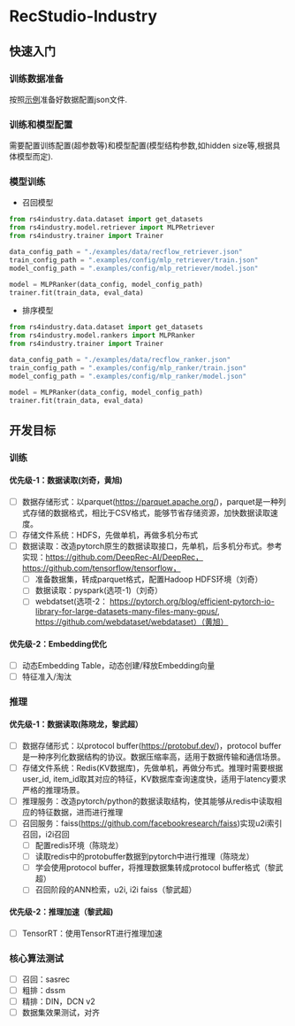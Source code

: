 # RecStudio-Industry


## 快速入门

### 训练数据准备
按照[示例](./rs4industry/data/README_zh.md)准备好数据配置json文件.

### 训练和模型配置
需要配置训练配置(超参数等)和模型配置(模型结构参数,如hidden size等,根据具体模型而定).

### 模型训练
- 召回模型

```python
from rs4industry.data.dataset import get_datasets
from rs4industry.model.retriever import MLPRetriever
from rs4industry.trainer import Trainer

data_config_path = "./examples/data/recflow_retriever.json"
train_config_path = ".examples/config/mlp_retriever/train.json"
model_config_path = ".examples/config/mlp_retriever/model.json"

model = MLPRanker(data_config, model_config_path)
trainer.fit(train_data, eval_data)
```


- 排序模型

```python
from rs4industry.data.dataset import get_datasets
from rs4industry.model.rankers import MLPRanker
from rs4industry.trainer import Trainer

data_config_path = "./examples/data/recflow_ranker.json"
train_config_path = ".examples/config/mlp_ranker/train.json"
model_config_path = ".examples/config/mlp_ranker/model.json"

model = MLPRanker(data_config, model_config_path)
trainer.fit(train_data, eval_data)
```



## 开发目标
### 训练
#### 优先级-1：数据读取(刘奇，黄旭)
- [ ] 数据存储形式：以parquet(https://parquet.apache.org/)，parquet是一种列式存储的数据格式，相比于CSV格式，能够节省存储资源，加快数据读取速度。
- [ ] 存储文件系统：HDFS，先做单机，再做多机分布式
- [ ] 数据读取：改造pytorch原生的数据读取接口，先单机，后多机分布式。参考实现：https://github.com/DeepRec-AI/DeepRec，https://github.com/tensorflow/tensorflow，
	- [ ] 准备数据集，转成parquet格式，配置Hadoop HDFS环境（刘奇）
	- [ ] 数据读取：pyspark(选项-1)（刘奇）
	- [ ] webdatset(选项-2： https://pytorch.org/blog/efficient-pytorch-io-library-for-large-datasets-many-files-many-gpus/, https://github.com/webdataset/webdataset）（黄旭）

#### 优先级-2：Embedding优化
- [ ] 动态Embedding Table，动态创建/释放Embedding向量
- [ ] 特征准入/淘汰

### 推理
#### 优先级-1：数据读取(陈晓龙，黎武超）
- [ ] 数据存储形式：以protocol buffer(https://protobuf.dev/)，protocol buffer是一种序列化数据结构的协议。数据压缩率高，适用于数据传输和通信场景。
- [ ] 存储文件系统：Redis(KV数据库)，先做单机，再做分布式。推理时需要根据user_id, item_id取其对应的特征，KV数据库查询速度快，适用于latency要求严格的推理场景。
- [ ] 推理服务：改造pytorch/python的数据读取结构，使其能够从redis中读取相应的特征数据，进而进行推理
- [ ] 召回服务：faiss(https://github.com/facebookresearch/faiss)实现u2i索引召回，i2i召回
	- [ ] 配置redis环境（陈晓龙）
	- [ ] 读取redis中的protobuffer数据到pytorch中进行推理（陈晓龙）
	- [ ] 学会使用protocol buffer，将推理数据集转成protocol buffer格式（黎武超）
	- [ ] 召回阶段的ANN检索，u2i, i2i faiss（黎武超）
#### 优先级-2：推理加速（黎武超)
- [ ] TensorRT：使用TensorRT进行推理加速

### 核心算法测试
- [ ] 召回：sasrec
- [ ] 粗排：dssm
- [ ] 精排：DIN，DCN v2
- [ ] 数据集效果测试，对齐
